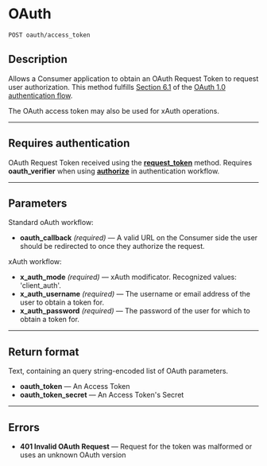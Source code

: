 # OAuth

    POST oauth/access_token

## Description
Allows a Consumer application to obtain an OAuth Request Token to request user authorization. This method fulfills [Section 6.1][] of the [OAuth 1.0 authentication flow][].

The OAuth access token may also be used for xAuth operations.

***

## Requires authentication
OAuth Request Token received using the **[request_token][]** method. Requires **oauth_verifier** when using **[authorize](https://github.com/500px/api-documentation/blob/master/authentication/POST_oauth_authorize.modificator)** in authentication workflow.

***

## Parameters
Standard oAuth workflow:

- **oauth_callback** _(required)_ — A valid URL on the Consumer side the user should be redirected to once they authorize the request.

xAuth workflow:

- **x_auth_mode** _(required)_ — xAuth modificator. Recognized values: 'client_auth'.
- **x_auth_username** _(required)_ — The username or email address of the user to obtain a token for.
- **x_auth_password** _(required)_ — The password of the user for which to obtain a token for.

***

## Return format
Text, containing an query string-encoded list of OAuth parameters.

- **oauth_token** — An Access Token
- **oauth_token_secret** — An Access Token's Secret

***

## Errors

- **401 Invalid OAuth Request** — Request for the token was malformed or uses an unknown OAuth version

[Section 6.1]: http://oauth.net/core/1.0/#auth_step1
[OAuth 1.0 authentication flow]: http://oauth.net/core/1.0/#anchor9
[request_token]: https://github.com/500px/api-documentation/blob/master/authentication/POST_oauth_requesttoken.md